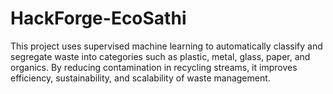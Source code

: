 # HackForge-EcoSathi
This project uses supervised machine learning to automatically classify and segregate waste into categories such as plastic, metal, glass, paper, and organics. By reducing contamination in recycling streams, it improves efficiency, sustainability, and scalability of waste management.
